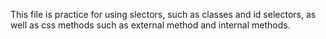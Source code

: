 This file is practice for using slectors, such as classes and id selectors, as well as css methods such as external method and internal methods. 
